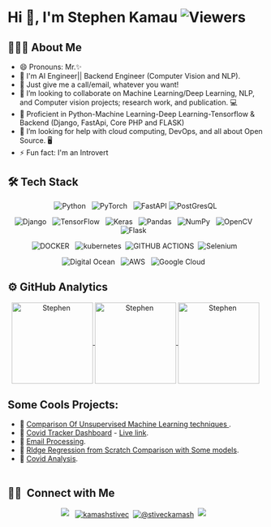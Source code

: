 
# Hi 👋, I'm Stephen Kamau  ![Viewers](https://komarev.com/ghpvc/?username=Stephen-Kamau&style=for-the-badge)

## 👨🏻‍💻 About Me
- 😄 Pronouns: Mr.✨
- 🔰 I'm AI Engineer|| Backend Engineer (Computer Vision and NLP).
-  🤖 Just give me a call/email, whatever you want!
- 👯 I’m looking to collaborate on Machine Learning/Deep Learning, NLP, and Computer vision projects; research work, and publication. 💻
- 🛄 Proficient in Python-Machine Learning-Deep Learning-Tensorflow & Backend (Django, FastApi, Core PHP and FLASK) 
- 🤔 I’m looking for help with cloud computing, DevOps, and all about Open Source. 🖥
- ⚡ Fun fact: I'm an Introvert

 
## 🛠 Tech Stack

<p align="center">
  <img alt="Python" src="https://img.shields.io/badge/python-%2314354C.svg?style=for-the-badge&logo=python&logoColor=white"/> &nbsp
  <img alt="PyTorch" src="https://img.shields.io/badge/PyTorch-%23EE4C2C.svg?style=for-the-badge&logo=PyTorch&logoColor=white"/> &nbsp
  <img src="https://img.shields.io/badge/fastapi-109989?style=for-the-badge&logo=FASTAPI&logoColor=white" alt="FastAPI"/>
 <img src="https://img.shields.io/badge/PostgreSQL-316192?style=for-the-badge&logo=postgresql&logoColor=white" alt="PostGresQL"/>

</p>
<p align="center"> 
  <img alt="Django" src="https://img.shields.io/badge/django-%23092E20.svg?style=for-the-badge&logo=django&logoColor=white"/> &nbsp
  <img alt="TensorFlow" src="https://img.shields.io/badge/TensorFlow-%23FF6F00.svg?style=for-the-badge&logo=TensorFlow&logoColor=white"/> &nbsp
  <img alt="Keras" src="https://img.shields.io/badge/Keras-%23D00000.svg?style=for-the-badge&logo=Keras&logoColor=white"/> &nbsp
  <img alt="Pandas" src="https://img.shields.io/badge/pandas-%23150458.svg?style=for-the-badge&logo=pandas&logoColor=white"/> &nbsp
  <img alt="NumPy" src="https://img.shields.io/badge/numpy-%23013243.svg?style=for-the-badge&logo=numpy&logoColor=white"/> &nbsp
  <img alt="OpenCV" src="https://img.shields.io/badge/opencv-%23white.svg?style=for-the-badge&logo=opencv&logoColor=white"/> &nbsp
  <img alt="Flask" src="https://img.shields.io/badge/flask-%23000.svg?style=for-the-badge&logo=flask&logoColor=white"/> &nbsp
</p>


<p align="center">
  <img alt="DOCKER" src="https://img.shields.io/badge/Docker-2CA5E0?style=for-the-badge&logo=docker&logoColor=white"/> &nbsp
  <img src="https://img.shields.io/badge/kubernetes-326ce5.svg?&style=for-the-badge&logo=kubernetes&logoColor=white" alt="kubernetes"/>&nbsp
  <img src="https://img.shields.io/badge/GitHub_Actions-2088FF?style=for-the-badge&logo=github-actions&logoColor=white" alt="GITHUB ACTIONS" />&nbsp 
  <img src="https://img.shields.io/badge/Selenium-43B02A?style=for-the-badge&logo=Selenium&logoColor=white" alt="Selenium" />&nbsp
</p>


<p align="center">
  <img alt="Digital Ocean" src="https://img.shields.io/badge/Digital_Ocean-0080FF?style=for-the-badge&logo=DigitalOcean&logoColor=white"/> &nbsp
  <img alt="AWS" src="https://img.shields.io/badge/Amazon_AWS-FF9900?style=for-the-badge&logo=amazonaws&logoColor=white"/> &nbsp
  <img alt="Google Cloud" src="https://img.shields.io/badge/GoogleCloud-%234285F4.svg?style=for-the-badge&logo=google-cloud&logoColor=white"/> &nbsp
 </p>


## ⚙️ GitHub Analytics


<p align="center">
  <a href="https://github.com/Stephen-Kamau">
    <img height="160em" src="https://github-readme-stats.vercel.app/api?username=Stephen-Kamau&show_icons=true&theme=dark&count_private=true&include_all_commits=true" alt="Stephen" align="center"/>
    <img height="160em" src="https://github-readme-streak-stats.herokuapp.com/?user=Stephen-Kamau&theme=dark" alt="Stephen" align="center"/>
   <img height="160em" src="https://github-readme-stats.vercel.app/api/top-langs/?username=Stephen-Kamau&langs_count=5&theme=dark&count_private=true&include_all_commits=true&locale=en" alt="Stephen" align="center"/>
  </a>
</p>

## Some Cools Projects:
- 🔰 [Comparison Of Unsupervised Machine Learning techniques ](https://github.com/Stephen-Kamau/Unsupervised_learning_algorithm_comparisons).
- 🔰 [Covid Tracker Dashboard](https://github.com/Stephen-Kamau/covid19_dash_app) - [Live link](http://covidtracker2021.herokuapp.com/).
- 🔰 [Email Processing](https://github.com/Stephen-Kamau/Email_processing-and-cleaning).
- 🔰 [RIdge Regression from Scratch Comparison with Some models](https://github.com/Stephen-Kamau/Ridge_regression_From_scratch_comparison_with_other).
- 🔰 [Covid Analysis](https://github.com/Stephen-Kamau/Covid19_Analysis).<br><br>


## 🤝🏻 &nbsp;Connect with Me

<p align="center">
  <a href="mailto:stiveckamash@gmail.com" target="_blank"><img src="https://img.shields.io/badge/Gmail-D14836?style=for-the-badge&logo=gmail&logoColor=white"/></a> &nbsp
   <a href="https://twitter.com/kamashstivec" target="_blank"><img align="center" src="https://img.shields.io/badge/Twitter-1DA1F2?style=for-the-badge&logo=twitter&logoColor=white" alt="kamashstivec" /></a>&nbsp
<a href="https://medium.com/@stiveckamash" target="_blank"><img align="center" src="https://img.shields.io/badge/Medium-12100E?style=for-the-badge&logo=medium&logoColor=white" alt="@stiveckamash"  /></a>&nbsp
  <a href="https://www.linkedin.com/in/stiveckamash" target="_blank"><img src="https://img.shields.io/badge/LinkedIn-0A66C2?style=for-the-badge&logo=LinkedIn&logoColor=white"/></a> &nbsp
  
</p>


